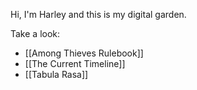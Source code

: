 Hi, I'm Harley and this is my digital garden.

Take a look:
- [[Among Thieves Rulebook]]
- [[The Current Timeline]]
- [[Tabula Rasa]]